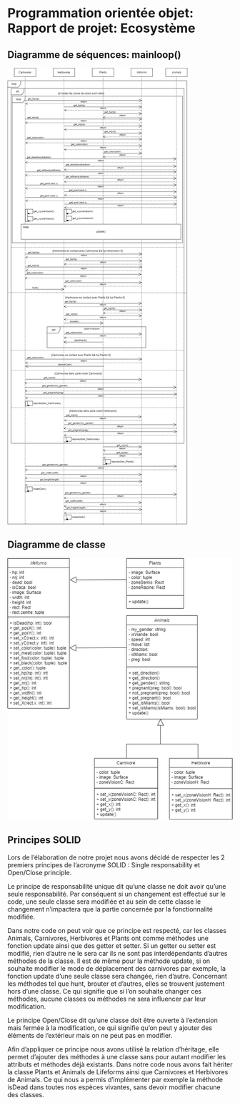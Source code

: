 # Programmation orientée objet: Rapport de projet: Ecosystème

## Diagramme de séquences: mainloop()
![Diagramme de séquences](Sequences.png)

## Diagramme de classe

![Diagramme de classe](Classes.png)

## Principes SOLID

Lors de l’élaboration de notre projet nous avons décidé de respecter les 2 premiers principes de l’acronyme SOLID : Single responsability et Open/Close principle. 

Le principe de responsabilité unique dit qu’une classe ne doit avoir qu’une seule responsabilité. Par conséquent si un changement est effectué sur le code, une seule classe sera modifiée et au sein de cette classe le changement n’impactera que la partie concernée par la fonctionnalité modifiée.

Dans notre code on peut voir que ce principe est respecté, car les classes Animals, Carnivores, Herbivores et Plants ont comme méthodes une fonction update ainsi que des getter et setter. Si un getter ou setter est modifié, rien d’autre ne le sera car ils ne sont pas interdépendants d’autres méthodes de la classe. Il est de même pour la méthode update, si on souhaite modifier le mode de déplacement des carnivores par exemple, la fonction update d’une seule classe sera changée, rien d’autre. Concernant les méthodes tel que hunt, brouter et d’autres, elles se trouvent justement hors d’une classe. Ce qui signifie que si l’on souhaite changer ces méthodes, aucune classes ou méthodes ne sera influencer par leur modification.

Le principe Open/Close dit qu’une classe doit être ouverte à l’extension mais fermée à la modification, ce qui signifie qu’on peut y ajouter des éléments de l’extérieur mais on ne peut pas en modifier. 

Afin d’appliquer ce principe nous avons utilisé la relation d’héritage, elle permet d’ajouter des méthodes à une classe sans pour autant modifier les attributs et méthodes déjà existants.  Dans notre code nous avons fait hériter la classe Plants et Animals de Lifeforms ainsi que Carnivores et Herbivores de Animals. Ce qui nous a permis d’implémenter par exemple la méthode isDead dans toutes nos espèces vivantes, sans devoir modifier chacune des classes. 
